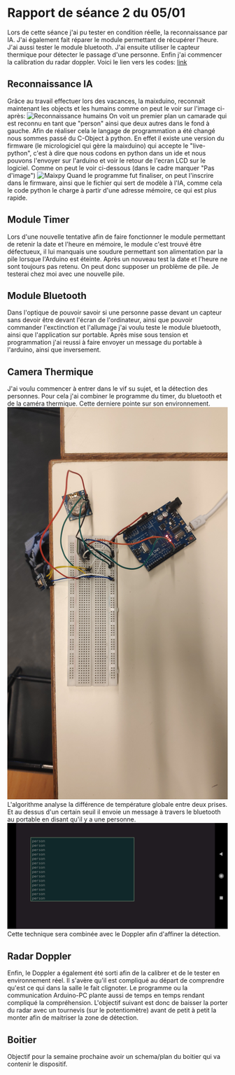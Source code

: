 # Rapport de séance 2 du 05/01
Lors de cette séance j'ai pu tester en condition réelle, la reconnaissance par IA. 
J'ai également fait réparer le module permettant de récupérer l'heure. J'ai aussi tester
le module bluetooth. J'ai ensuite utiliser le capteur thermique pour détecter le passage
d'une personne. Enfin j'ai commencer la calibration du radar doppler.
Voici le lien vers les codes: [link](../../Boitiers/README.md)

## Reconnaissance IA

Grâce au travail effectuer lors des vacances, la maixduino, reconnait maintenant les objects 
et les humains comme on peut le voir sur l'image ci-après:
![Reconnaissance humains](../../Images/IMG_20220105_100217.jpg "Reconnaissance humains")
On voit un premier plan un camarade qui est reconnu en tant que "person" ainsi que deux autres
dans le fond à gauche.
Afin de réaliser cela le langage de programmation a été changé nous sommes passé du C-Object à python.
En effet il existe une version du firmware (le micrologiciel qui gère la maixduino) qui accepte le
"live-python", c'est à dire que nous codons en python dans un ide et nous pouvons l'envoyer sur l'arduino
et voir le retour de l'ecran LCD sur le logiciel.
Comme on peut le voir ci-dessous (dans le cadre marquer "Pas d'image")
![Maixpy](../../Images/maixpy.jpg "Maixpy")
Quand le programme fut finaliser, on peut l'inscrire dans le firmware, ainsi que le fichier
qui sert de modèle à l'IA, comme cela le code python le charge à partir d'une adresse 
mémoire, ce qui est plus rapide.

## Module Timer

Lors d'une nouvelle tentative afin de faire fonctionner le module permettant de retenir la date et l'heure
en mémoire, le module c'est trouvé être défectueux, il lui manquais une soudure permettant son alimentation
par la pile lorsque l'Arduino est éteinte. Après un nouveau test la date et l'heure ne sont toujours pas retenu.
On peut donc supposer un problème de pile. Je testerai chez moi avec une nouvelle pile.

## Module Bluetooth

Dans l'optique de pouvoir savoir si une personne passe devant un capteur sans devoir être devant l'écran de
l'ordinateur, ainsi que pouvoir commander l'exctinction et l'allumage j'ai voulu teste le module bluetooth,
ainsi que l'application sur portable. Après mise sous tension et programmation j'ai reussi à faire envoyer
un message du portable à l'arduino, ainsi que inversement.


## Camera Thermique 

J'ai voulu commencer à entrer dans le vif su sujet, et la détection des personnes. Pour cela j'ai combiner
le programme du timer, du bluetooth et de la caméra thermique. Cette derniere pointe sur son environnement.
![Environnement](../../Images/IMG_20220105_114126.jpg "Environnement")
L'algorithme analyse la différence de température globale entre deux prises. Et au dessus d'un certain seuil
il envoie un message à travers le bluetooth au portable en disant qu'il y a une personne.
![Screen](../../Images/screen_person_1.jpg "Screen")
Cette technique sera combinée avec le Doppler afin d'affiner la détection.

## Radar Doppler

Enfin, le Doppler a également été sorti afin de la calibrer et de le tester en environnement réel.
Il s'avère qu'il est compliqué au départ de comprendre qu'est ce qui dans la salle le fait clignoter.
Le programme ou la communication Arduino-PC plante aussi de temps en temps rendant compliqué la compréhension.
L'objectif suivant est donc de baisser la porter du radar avec un tournevis (sur le potentiomètre) avant de petit
à petit la monter afin de maitriser la zone de détection.

## Boitier

Objectif pour la semaine prochaine avoir un schema/plan du boitier qui va contenir le dispositif.